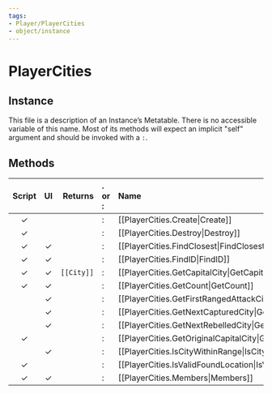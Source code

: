 ```yaml
---
tags:
- Player/PlayerCities
- object/instance
---
```

# PlayerCities
## Instance
This file is a description of an Instance’s Metatable. There is no accessible variable of this name. Most of its methods will expect an implicit "self" argument and should be invoked with a `:`.

## Methods
| Script | UI  | Returns | . or : | Name | Arguments |
|:------:|:---:| -------:|:---- |:---- |:--------- |
|✓| ||:|[[PlayerCities.Create\|Create]]||
|✓| ||:|[[PlayerCities.Destroy\|Destroy]]||
|✓|✓||:|[[PlayerCities.FindClosest\|FindClosest]]||
|✓|✓||:|[[PlayerCities.FindID\|FindID]]||
|✓|✓|<code>[[City]]<code/>|:|[[PlayerCities.GetCapitalCity\|GetCapitalCity]]||
|✓|✓||:|[[PlayerCities.GetCount\|GetCount]]||
| |✓||:|[[PlayerCities.GetFirstRangedAttackCity\|GetFirstRangedAttackCity]]||
| |✓||:|[[PlayerCities.GetNextCapturedCity\|GetNextCapturedCity]]||
| |✓||:|[[PlayerCities.GetNextRebelledCity\|GetNextRebelledCity]]||
|✓| ||:|[[PlayerCities.GetOriginalCapitalCity\|GetOriginalCapitalCity]]||
| |✓||:|[[PlayerCities.IsCityWithinRange\|IsCityWithinRange]]||
|✓| ||:|[[PlayerCities.IsValidFoundLocation\|IsValidFoundLocation]]||
|✓|✓||:|[[PlayerCities.Members\|Members]]||

